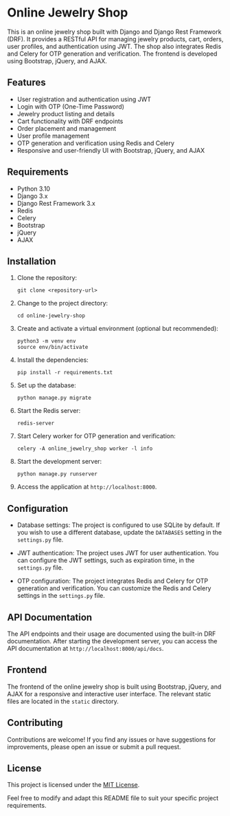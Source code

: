 
# Online Jewelry Shop

This is an online jewelry shop built with Django and Django Rest Framework (DRF). It provides a RESTful API for managing jewelry products, cart, orders, user profiles, and authentication using JWT. The shop also integrates Redis and Celery for OTP generation and verification. The frontend is developed using Bootstrap, jQuery, and AJAX.

## Features

- User registration and authentication using JWT
- Login with OTP (One-Time Password)
- Jewelry product listing and details
- Cart functionality with DRF endpoints
- Order placement and management
- User profile management
- OTP generation and verification using Redis and Celery
- Responsive and user-friendly UI with Bootstrap, jQuery, and AJAX

## Requirements

- Python 3.10
- Django 3.x
- Django Rest Framework 3.x
- Redis
- Celery
- Bootstrap
- jQuery
- AJAX

## Installation

1. Clone the repository:
   ```
   git clone <repository-url>
   ```

2. Change to the project directory:
   ```
   cd online-jewelry-shop
   ```

3. Create and activate a virtual environment (optional but recommended):
   ```
   python3 -m venv env
   source env/bin/activate
   ```

4. Install the dependencies:
   ```
   pip install -r requirements.txt
   ```

5. Set up the database:
   ```
   python manage.py migrate
   ```

6. Start the Redis server:
   ```
   redis-server
   ```

7. Start Celery worker for OTP generation and verification:
   ```
   celery -A online_jewelry_shop worker -l info
   ```

8. Start the development server:
   ```
   python manage.py runserver
   ```

9. Access the application at `http://localhost:8000`.

## Configuration

- Database settings: The project is configured to use SQLite by default. If you wish to use a different database, update the `DATABASES` setting in the `settings.py` file.

- JWT authentication: The project uses JWT for user authentication. You can configure the JWT settings, such as expiration time, in the `settings.py` file.

- OTP configuration: The project integrates Redis and Celery for OTP generation and verification. You can customize the Redis and Celery settings in the `settings.py` file.

## API Documentation

The API endpoints and their usage are documented using the built-in DRF documentation. After starting the development server, you can access the API documentation at `http://localhost:8000/api/docs`.

## Frontend

The frontend of the online jewelry shop is built using Bootstrap, jQuery, and AJAX for a responsive and interactive user interface. The relevant static files are located in the `static` directory.


## Contributing

Contributions are welcome! If you find any issues or have suggestions for improvements, please open an issue or submit a pull request.

## License

This project is licensed under the [MIT License](LICENSE).

Feel free to modify and adapt this README file to suit your specific project requirements.
